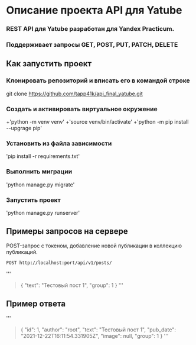 # **Описание проекта API для Yatube**
### REST API для Yatube разработан для Yandex Practicum.
### Поддерживает запросы GET, POST, PUT, PATCH, DELETE

## **Как запустить проект**
### Клонировать репозиторий и вписать его в командой строке
git clone https://github.com/tapp41k/api_final_yatube.git
### Создать и активировать виртуальное окружение
+'python -m venv venv'
+'source venv/bin/activate'
+'python -m pip install --upgrage pip'
### Установить из файла зависимости
'pip install -r requirements.txt'
### Выполнить миграции
'python manage.py migrate'
### Запустить проект
'python manage.py runserver'

## **Примеры запросов на сервере**

POST-запрос с токеном, добавление новой публикации в коллекцию публикаций.

`POST http://localhost:port/api/v1/posts/`

'''
>{
>   "text": "Тестовый пост 1",
>   "group": 1
>}
'''

## **Пример ответа**

'''
>{
>    "id": 1,
>    "author": "root",
>    "text": "Тестовый пост 1",
>    "pub_date": "2021-12-22T16:11:54.331905Z",
>    "image": null,
>    "group": 1
>}
'''